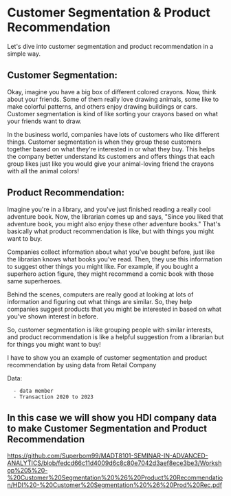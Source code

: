 # Customer Segmentation & Product Recommendation

Let's dive into customer segmentation and product recommendation in a simple way.

## **Customer Segmentation:**
Okay, imagine you have a big box of different colored crayons. Now, think about your friends. Some of them really love drawing animals, some like to make colorful patterns, and others enjoy drawing buildings or cars. Customer segmentation is kind of like sorting your crayons based on what your friends want to draw.

In the business world, companies have lots of customers who like different things. Customer segmentation is when they group these customers together based on what they're interested in or what they buy. This helps the company better understand its customers and offers things that each group likes just like you would give your animal-loving friend the crayons with all the animal colors!

## **Product Recommendation:**
Imagine you're in a library, and you've just finished reading a really cool adventure book. Now, the librarian comes up and says, "Since you liked that adventure book, you might also enjoy these other adventure books." That's basically what product recommendation is like, but with things you might want to buy.

Companies collect information about what you've bought before, just like the librarian knows what books you've read. Then, they use this information to suggest other things you might like. For example, if you bought a superhero action figure, they might recommend a comic book with those same superheroes.

Behind the scenes, computers are really good at looking at lots of information and figuring out what things are similar. So, they help companies suggest products that you might be interested in based on what you've shown interest in before.

So, customer segmentation is like grouping people with similar interests, and product recommendation is like a helpful suggestion from a librarian but for things you might want to buy!

I have to show you an example of customer segmentation and product recommendation by using data from Retail Company

Data: 

      - data member
      - Transaction 2020 to 2023

## In this case we will show you HDI company data to make Customer Segmentation and Product Recommendation

https://github.com/Superbom99/MADT8101-SEMINAR-IN-ADVANCED-ANALYTICS/blob/fedcd66c11d4009d6c8c80e7042d3aef8ece3be3/Workshop%205%20-%20Customer%20Segmentation%20%26%20Product%20Recommendation/HDI%20-%20Customer%20Segmentation%20%26%20Prod%20Rec.pdf

















